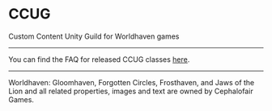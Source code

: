 # CCUG
Custom Content Unity Guild for Worldhaven games
___
You can find the FAQ for released CCUG classes [here](Released_classes_FAQ.md).
___
Worldhaven: Gloomhaven, Forgotten Circles, Frosthaven, and Jaws of the Lion and all related properties, images and text are owned by Cephalofair Games.
